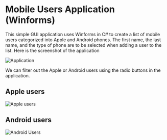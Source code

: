 # Mobile Users Application (Winforms)

This simple GUI application uses Winforms in C# to create a list of mobile users categorized into Apple and Android phones. 
The first name, the last name, and the type of phone are to be selected when adding a user to the list.
Here is the screenshot of the application


![Application](https://github.com/Khalid-24/Mobile-users/assets/145816901/824b7216-4898-438a-875e-5fad8c3fcca0)

We can filter out the Apple or Android users using the radio buttons in the application.

## Apple users
![Apple users](https://github.com/Khalid-24/Mobile-users/assets/145816901/fd3c56e4-57c7-488a-a32c-ef3192506674)

## Android users
![Android Users](https://github.com/Khalid-24/Mobile-users/assets/145816901/a28c794b-f7a0-49a1-8742-e1988ba2cbc5)




